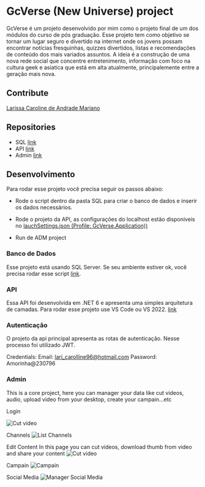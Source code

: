 # GcVerse (New Universe) project

GcVerse é um projeto desenvolvido por mim como o projeto final de um dos módulos do curso de pós graduação. Esse projeto tem como objetivo se tornar um lugar seguro e divertido na internet onde os jovens possam encontrar notícias fresquinhas, quizzes divertidos, listas e recomendações de conteúdo dos mais variados assuntos. A ideia é a construção de uma nova rede social que concentre entretenimento, informação com foco na cultura geek e asiatica que está em alta atualmente, principalemente entre a geração mais nova.

## Contribute

[Larissa Caroline de Andrade Mariano](https://github.com/larissamariano)

## Repositories
* SQL [link](./sqldump)
* API [link](./api)
* Admin [link](./admin)


## Desenvolvimento 

Para rodar esse projeto você precisa seguir os passos abaixo:

* Rode o script dentro da pasta SQL para criar o banco de dados e inserir os dados necessários.
* Rode o projeto da API, as configurações do localhost estão disponíveis no [lauchSettings.json (Profile: GcVerse.Application))](GcVerse/GcVerse.Application/Properties/launchSettings.json)

* Run de ADM project

### Banco de Dados

Esse projeto está usando SQL Server.
Se seu ambiente estiver ok, você precisa rodar esse script [link](./sqldump/dump.sql).

### API

Essa API foi desenvolvida em .NET 6 e apresenta uma simples arquitetura de camadas. Para rodar esse projeto use VS Code ou VS 2022. [link](./api)

### Autenticação

O projeto da api principal apresenta as rotas de autenticação. Nesse processo foi utilizado JWT. 

Credentials:
Email: lari_carolline96@hotmail.com
Password: Amorinha@230796


### Admin

This is a core project, here you can manager your data like cut videos, audio, upload video from your desktop, create your campain...etc

Login

![Cut video](./images/login.png)

Channels
![List Channels](./images/channels.png)


Edit Content
In this page you can cut videos, download thumb from video and share your content
![Cut video](./images/cut_video.png)


Campain
![Campain](./images/campain.png)

Social Media
![Manager Social Media](./images/socialMedia.png)
